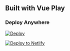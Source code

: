 ## Built with Vue Play

### Deploy Anywhere

[![Deploy](https://www.herokucdn.com/deploy/button.svg)](https://heroku.com/deploy?template=https://github.com/owner/repo)

[![Deploy to Netlify](https://www.netlify.com/img/deploy/button.svg)](https://app.netlify.com/start/deploy?repository=https://github.com/owner/repo&utm_source=github&utm_medium=nextstarter-cs&utm_campaign=devex-cs)